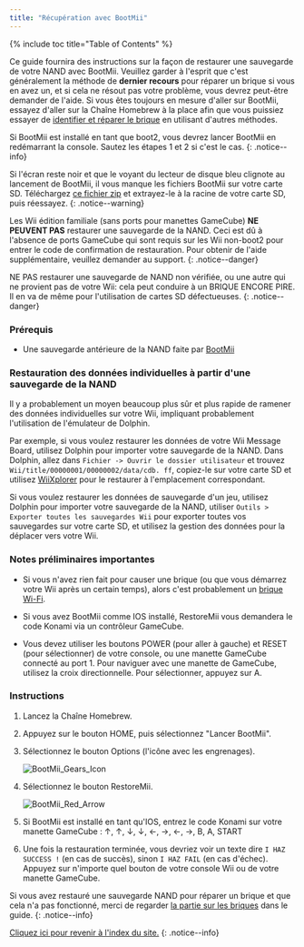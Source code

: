 ```yaml
---
title: "Récupération avec BootMii"
---
```


{% include toc title="Table of Contents" %}

Ce guide fournira des instructions sur la façon de restaurer une sauvegarde de votre NAND avec BootMii. Veuillez garder à l'esprit que c'est généralement la méthode de <strong>dernier recours</strong> pour réparer un brique si vous en avez un, et si cela ne résout pas votre problème, vous devrez peut-être demander de l'aide. Si vous êtes toujours en mesure d'aller sur BootMii, essayez d'aller sur la Chaîne Homebrew à la place afin que vous puissiez essayer de [identifier et réparer le brique](bricks) en utilisant d'autres méthodes.

Si BootMii est installé en tant que boot2, vous devrez lancer BootMii en redémarrant la console. Sautez les étapes 1 et 2 si c'est le cas.
{: .notice--info}

Si l'écran reste noir et que le voyant du lecteur de disque bleu clignote au lancement de BootMii, il vous manque les fichiers BootMii sur votre carte SD. Téléchargez [ce fichier zip](https://static.hackmii.com/bootmii_sd_files.zip) et extrayez-le à la racine de votre carte SD, puis réessayez.
{: .notice--warning}


Les Wii édition familiale (sans ports pour manettes GameCube) **NE PEUVENT PAS** restaurer une sauvegarde de la NAND. Ceci est dû à l'absence de ports GameCube qui sont requis sur les Wii non-boot2 pour entrer le code de confirmation de restauration. Pour obtenir de l'aide supplémentaire, veuillez demander au support.
{: .notice--danger}

NE PAS restaurer une sauvegarde de NAND non vérifiée, ou une autre qui ne provient pas de votre Wii: cela peut conduire à un BRIQUE ENCORE PIRE. Il en va de même pour l'utilisation de cartes SD défectueuses.
{: .notice--danger}

### Prérequis

* Une sauvegarde antérieure de la NAND faite par [BootMii](bootmii)

### Restauration des données individuelles à partir d'une sauvegarde de la NAND

Il y a probablement un moyen beaucoup plus sûr et plus rapide de ramener des données individuelles sur votre Wii, impliquant probablement l'utilisation de l'émulateur de Dolphin.

Par exemple, si vous voulez restaurer les données de votre Wii Message Board, utilisez Dolphin pour importer votre sauvegarde de la NAND. Dans Dolphin, allez dans `Fichier -> Ouvrir le dossier utilisateur` et trouvez `Wii/title/00000001/00000002/data/cdb. ff`, copiez-le sur votre carte SD et utilisez [WiiXplorer](https://oscwii.org/library/app/wiixplorer) pour le restaurer à l'emplacement correspondant.

Si vous voulez restaurer les données de sauvegarde d'un jeu, utilisez Dolphin pour importer votre sauvegarde de la NAND, utiliser `Outils > Exporter toutes les sauvegardes Wii` pour exporter toutes vos sauvegardes sur votre carte SD, et utilisez la gestion des données pour la déplacer vers votre Wii.

### Notes préliminaires importantes

+ Si vous n'avez rien fait pour causer une brique (ou que vous démarrez votre Wii après un certain temps), alors c'est probablement un [brique Wi-Fi](bricks#wi-fi-brick).

+ Si vous avez BootMii comme IOS installé, RestoreMii vous demandera le code Konami via un contrôleur GameCube.

+ Vous devez utiliser les boutons POWER (pour aller à gauche) et RESET (pour sélectionner) de votre console, ou une manette GameCube connecté au port 1. Pour naviguer avec une manette de GameCube, utilisez la croix directionnelle. Pour sélectionner, appuyez sur A.

### Instructions

1. Lancez la Chaîne Homebrew.
1. Appuyez sur le bouton HOME, puis sélectionnez "Lancer BootMii".
1. Sélectionnez le bouton Options (l'icône avec les engrenages).

    ![BootMii_Gears_Icon](/images/BootMii/BootMii_Gears_Icon.png)

1. Sélectionnez le bouton RestoreMii.

    ![BootMii_Red_Arrow](/images/BootMii/BootMii_Red_Arrow.png)

1. Si BootMii est installé en tant qu'IOS, entrez le code Konami sur votre manette GameCube : ↑, ↑, ↓, ↓, ←, →, ←, →, B, A, START
1. Une fois la restauration terminée, vous devriez voir un texte dire `I HAZ SUCCESS !` (en cas de succès), sinon `I HAZ FAIL` (en cas d'échec). Appuyez sur n'importe quel bouton de votre console Wii ou de votre manette GameCube.

Si vous avez restauré une sauvegarde NAND pour réparer un brique et que cela n'a pas fonctionné, merci de regarder [la partie sur les briques](bricks) dans le guide.
{: .notice--info}

[Cliquez ici pour revenir à l'index du site.](site-navigation)
{: .notice--info}
